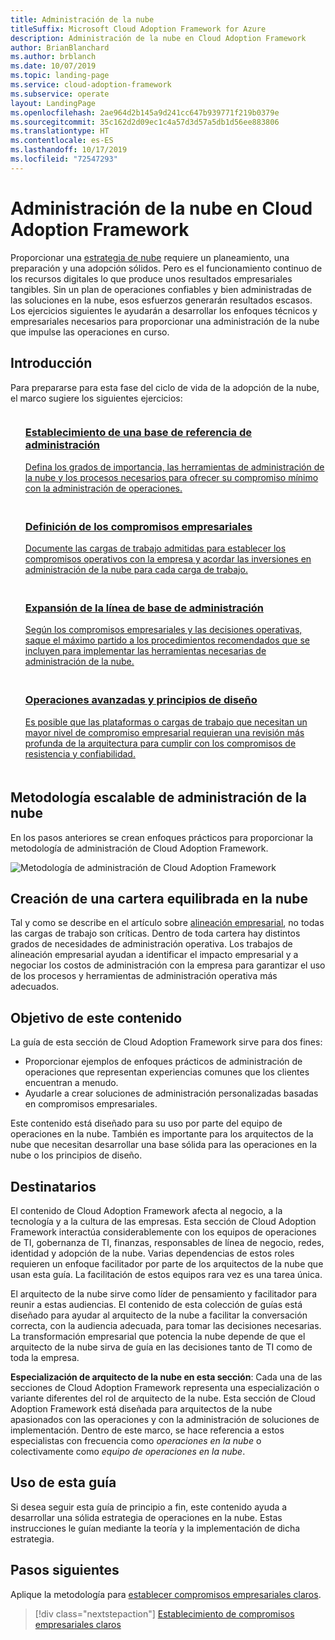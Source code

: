 ```yaml
---
title: Administración de la nube
titleSuffix: Microsoft Cloud Adoption Framework for Azure
description: Administración de la nube en Cloud Adoption Framework
author: BrianBlanchard
ms.author: brblanch
ms.date: 10/07/2019
ms.topic: landing-page
ms.service: cloud-adoption-framework
ms.subservice: operate
layout: LandingPage
ms.openlocfilehash: 2ae964d2b145a9d241cc647b939771f219b0379e
ms.sourcegitcommit: 35c162d2d09ec1c4a57d3d57a5db1d56ee883806
ms.translationtype: HT
ms.contentlocale: es-ES
ms.lasthandoff: 10/17/2019
ms.locfileid: "72547293"
---
```

# <a name="cloud-management-in-the-cloud-adoption-framework"></a>Administración de la nube en Cloud Adoption Framework

Proporcionar una [estrategia de nube](../strategy/index.md) requiere un planeamiento, una preparación y una adopción sólidos. Pero es el funcionamiento continuo de los recursos digitales lo que produce unos resultados empresariales tangibles. Sin un plan de operaciones confiables y bien administradas de las soluciones en la nube, esos esfuerzos generarán resultados escasos. Los ejercicios siguientes le ayudarán a desarrollar los enfoques técnicos y empresariales necesarios para proporcionar una administración de la nube que impulse las operaciones en curso.

## <a name="getting-started"></a>Introducción

Para prepararse para esta fase del ciclo de vida de la adopción de la nube, el marco sugiere los siguientes ejercicios:

<!-- markdownlint-disable MD033 -->
<ul class="panelContent cardsF">
    <li style="display: flex; flex-direction: column;">
        <a href="./azure-management-guide/index.md">
            <div class="cardSize">
                <div class="cardPadding" style="padding-bottom:10px;">
                    <div class="card" style="padding-bottom:10px;">
                        <div class="cardImageOuter">
                            <div class="cardImage">
                                <img alt="" src="../_images/icons/1.png" data-linktype="external">
                            </div>
                        </div>
                        <div class="cardText" style="padding-left:0px;">
                            <h3>Establecimiento de una base de referencia de administración</h3>
Defina los grados de importancia, las herramientas de administración de la nube y los procesos necesarios para ofrecer su compromiso mínimo con la administración de operaciones.
                        </div>
                    </div>
                </div>
            </div>
        </a>
    </li>
    <li style="display: flex; flex-direction: column;">
        <a href="./considerations/business-alignment.md">
            <div class="cardSize">
                <div class="cardPadding" style="padding-bottom:10px;">
                    <div class="card" style="padding-bottom:10px;">
                        <div class="cardImageOuter">
                            <div class="cardImage">
                                <img alt="" src="../_images/icons/2.png" data-linktype="external">
                            </div>
                        </div>
                        <div class="cardText" style="padding-left:0px;">
                            <h3>Definición de los compromisos empresariales</h3>
Documente las cargas de trabajo admitidas para establecer los compromisos operativos con la empresa y acordar las inversiones en administración de la nube para cada carga de trabajo.
                        </div>
                    </div>
                </div>
            </div>
        </a>
    </li>
    <li style="display: flex; flex-direction: column;">
        <a href="./best-practices.md">
            <div class="cardSize">
                <div class="cardPadding" style="padding-bottom:10px;">
                    <div class="card" style="padding-bottom:10px;">
                        <div class="cardImageOuter">
                            <div class="cardImage">
                                <img alt="" src="../_images/icons/3.png" data-linktype="external">
                            </div>
                        </div>
                        <div class="cardText" style="padding-left:0px;">
                            <h3>Expansión de la línea de base de administración</h3>
Según los compromisos empresariales y las decisiones operativas, saque el máximo partido a los procedimientos recomendados que se incluyen para implementar las herramientas necesarias de administración de la nube.
                        </div>
                    </div>
                </div>
            </div>
        </a>
    </li>
    <li style="display: flex; flex-direction: column;">
        <a href="./design-principles.md">
            <div class="cardSize">
                <div class="cardPadding" style="padding-bottom:10px;">
                    <div class="card" style="padding-bottom:10px;">
                        <div class="cardImageOuter">
                            <div class="cardImage">
                                <img alt="" src="../_images/icons/4.png" data-linktype="external">
                            </div>
                        </div>
                        <div class="cardText" style="padding-left:0px;">
                            <h3>Operaciones avanzadas y principios de diseño</h3>
Es posible que las plataformas o cargas de trabajo que necesitan un mayor nivel de compromiso empresarial requieran una revisión más profunda de la arquitectura para cumplir con los compromisos de resistencia y confiabilidad.
                        </div>
                    </div>
                </div>
            </div>
        </a>
    </li>
</ul>
<!-- markdownlint-enable MD033 -->

## <a name="scalable-cloud-management-methodology"></a>Metodología escalable de administración de la nube

En los pasos anteriores se crean enfoques prácticos para proporcionar la metodología de administración de Cloud Adoption Framework.

![Metodología de administración de Cloud Adoption Framework](../_images/manage/caf-manage.png)

## <a name="creating-a-balanced-cloud-portfolio"></a>Creación de una cartera equilibrada en la nube

Tal y como se describe en el artículo sobre [alineación empresarial](./considerations/business-alignment.md), no todas las cargas de trabajo son críticas. Dentro de toda cartera hay distintos grados de necesidades de administración operativa. Los trabajos de alineación empresarial ayudan a identificar el impacto empresarial y a negociar los costos de administración con la empresa para garantizar el uso de los procesos y herramientas de administración operativa más adecuados.

## <a name="objective-of-this-content"></a>Objetivo de este contenido

La guía de esta sección de Cloud Adoption Framework sirve para dos fines:

- Proporcionar ejemplos de enfoques prácticos de administración de operaciones que representan experiencias comunes que los clientes encuentran a menudo.
- Ayudarle a crear soluciones de administración personalizadas basadas en compromisos empresariales.

Este contenido está diseñado para su uso por parte del equipo de operaciones en la nube. También es importante para los arquitectos de la nube que necesitan desarrollar una base sólida para las operaciones en la nube o los principios de diseño.

## <a name="intended-audience"></a>Destinatarios

El contenido de Cloud Adoption Framework afecta al negocio, a la tecnología y a la cultura de las empresas. Esta sección de Cloud Adoption Framework interactúa considerablemente con los equipos de operaciones de TI, gobernanza de TI, finanzas, responsables de línea de negocio, redes, identidad y adopción de la nube. Varias dependencias de estos roles requieren un enfoque facilitador por parte de los arquitectos de la nube que usan esta guía. La facilitación de estos equipos rara vez es una tarea única.

El arquitecto de la nube sirve como líder de pensamiento y facilitador para reunir a estas audiencias. El contenido de esta colección de guías está diseñado para ayudar al arquitecto de la nube a facilitar la conversación correcta, con la audiencia adecuada, para tomar las decisiones necesarias. La transformación empresarial que potencia la nube depende de que el arquitecto de la nube sirva de guía en las decisiones tanto de TI como de toda la empresa.

**Especialización de arquitecto de la nube en esta sección**: Cada una de las secciones de Cloud Adoption Framework representa una especialización o variante diferentes del rol de arquitecto de la nube. Esta sección de Cloud Adoption Framework está diseñada para arquitectos de la nube apasionados con las operaciones y con la administración de soluciones de implementación. Dentro de este marco, se hace referencia a estos especialistas con frecuencia como *operaciones en la nube* o colectivamente como *equipo de operaciones en la nube*.

## <a name="use-this-guide"></a>Uso de esta guía

Si desea seguir esta guía de principio a fin, este contenido ayuda a desarrollar una sólida estrategia de operaciones en la nube. Estas instrucciones le guían mediante la teoría y la implementación de dicha estrategia.

<!-- For a crash course on the theory and quick access to Azure implementation, get started with the [governance guides overview](./guide/index.md). Using this guidance, you can start small and iteratively improve your governance needs in parallel with cloud adoption efforts. -->

## <a name="next-steps"></a>Pasos siguientes

Aplique la metodología para [establecer compromisos empresariales claros](./considerations/business-alignment.md).

> [!div class="nextstepaction"]
> [Establecimiento de compromisos empresariales claros](./considerations/business-alignment.md)
